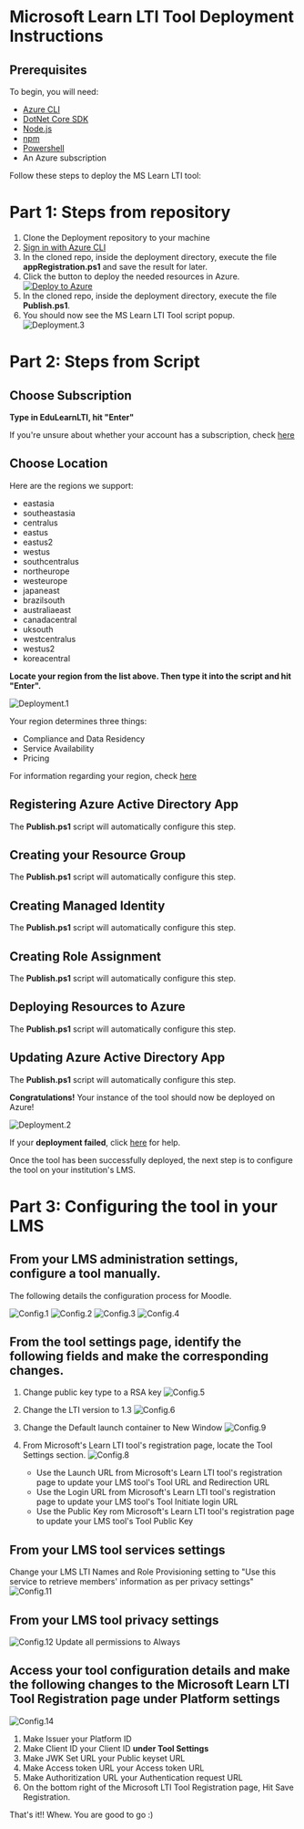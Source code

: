 # Microsoft Learn LTI Tool Deployment Instructions
## Prerequisites
To begin, you will need:
- [Azure CLI](https://docs.microsoft.com/en-us/cli/azure/install-azure-cli?view=azure-cli-latest?WT.mc_id=learnlti-github-cxa)
- [DotNet Core SDK](https://dotnet.microsoft.com/download?WT.mc_id=learnlti-github-cxa)
- [Node.js](https://nodejs.org/en/download/)
- [npm](https://www.npmjs.com/get-npm)
- [Powershell](https://docs.microsoft.com/powershell/scripting/install/installing-powershell?view=powershell-7?WT.mc_id=learnlti-github-cxa)
- An Azure subscription

Follow these steps to deploy the MS Learn LTI tool:

# Part 1: Steps from repository 
1. Clone the Deployment repository to your machine
2. [Sign in with Azure CLI](https://docs.microsoft.com/en-us/cli/azure/authenticate-azure-cli?view=azure-cli-latest?WT.mc_id=learnlti-github-cxa)
3. In the cloned repo, inside the deployment directory, execute the file **appRegistration.ps1** and save the result for later.
4. Click the button to deploy the needed resources in Azure.
[![Deploy to Azure](https://aka.ms/deploytoazurebutton)](https://portal.azure.com/#create/Microsoft.Template/uri/https%3A%2F%2Fraw.githubusercontent.com%2Fmicrosoft%2FLearn-LTI%2Fmaster%2Fdeployment%2Fazuredeploy.json%3Ftoken%3DAQCAEE2JIAOYTYWW5HDSNSS7AODIM)
5. In the cloned repo, inside the deployment directory, execute the file **Publish.ps1**.
6. You should now see the MS Learn LTI Tool script popup.
![Deployment.3](./images/Deployment.3.jpg)


# Part 2: Steps from Script

## Choose Subscription

**Type in EduLearnLTI, hit "Enter"**

If you're unsure about whether your account has a subscription, check [here](https://ms.portal.azure.com/#blade/Microsoft_Azure_Billing/SubscriptionsBlade??WT.mc_id=learnlti-github-cxa)

## Choose Location

Here are the regions we support:
* eastasia
* southeastasia
* centralus
* eastus
* eastus2
* westus
* southcentralus
* northeurope
* westeurope
* japaneast
* brazilsouth
* australiaeast
* canadacentral
* uksouth
* westcentralus
* westus2
* koreacentral

**Locate your region from the list above. Then type it into the script and hit "Enter".**

![Deployment.1](./images/Deployment.1.jpg)

Your region determines three things:
* Compliance and Data Residency
* Service Availability
* Pricing

For information regarding your region, check [here](https://azure.microsoft.com/global-infrastructure/geographies/?WT.mc_id=learnlti-github-cxa)

## Registering Azure Active Directory App

The **Publish.ps1** script will automatically configure this step. 

## Creating your Resource Group

The **Publish.ps1** script will automatically configure this step.

## Creating Managed Identity

The **Publish.ps1** script will automatically configure this step.

## Creating Role Assignment

The **Publish.ps1** script will automatically configure this step.

## Deploying Resources to Azure

The **Publish.ps1** script will automatically configure this step.

## Updating Azure Active Directory App

The **Publish.ps1** script will automatically configure this step.

**Congratulations!** Your instance of the tool should now be deployed on Azure! 

![Deployment.2](./images/Deployment.2.jpg)

If your **deployment failed**, click [here](./TROUBLESHOOTING.md) for help.

Once the tool has been successfully deployed, the next step is to configure the tool on your institution's LMS.

# Part 3: Configuring the tool in your LMS

## From your LMS administration settings, configure a tool manually. 

The following details the configuration process for Moodle. 

![Config.1](./images/Config.1.png)
![Config.2](./images/Config.2.png)
![Config.3](./images/Config.3.png)
![Config.4](./images/Config.4.png)

## From the tool settings page, identify the following fields and make the corresponding changes.

1. Change public key type to a RSA key
![Config.5](./images/Config.5.png)

2. Change the LTI version to 1.3
![Config.6](./images/Config.6.png)

3. Change the Default launch container to New Window
![Config.9](./images/Config.9.png)

4. From Microsoft's Learn LTI tool's registration page, locate the Tool Settings section. 
![Config.8](./images/Config.8.png)
   * Use the Launch URL from Microsoft's Learn LTI tool's registration page to update your LMS tool's Tool URL and Redirection URL
   * Use the Login URL from Microsoft's Learn LTI tool's registration page to update your LMS tool's Tool Initiate login URL
   * Use the Public Key rom Microsoft's Learn LTI tool's registration page to update your LMS tool's Tool Public Key

## From your LMS tool services settings

Change your LMS LTI Names and Role Provisioning setting to "Use this service to retrieve members' information as per privacy settings"
![Config.11](./images/Config.11.png)

## From your LMS tool privacy settings
![Config.12](./images/Config.12.png)
Update all permissions to Always

## Access your tool configuration details and make the following changes to the Microsoft Learn LTI Tool Registration page under Platform settings
![Config.14](./images/Config.14.png)
1. Make Issuer your Platform ID
2. Make Client ID your Client ID **under Tool Settings**
3. Make JWK Set URL your Public keyset URL
4. Make Access token URL your Access token URL 
5. Make Authoritization URL your Authentication request URL
6. On the bottom right of the Microsoft LTI Tool Registration page, Hit Save Registration.

That's it!! Whew. You are good to go :)

